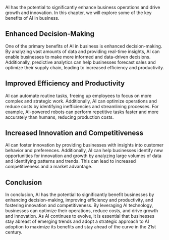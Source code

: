 
AI has the potential to significantly enhance business operations and drive growth and innovation. In this chapter, we will explore some of the key benefits of AI in business.

Enhanced Decision-Making
------------------------

One of the primary benefits of AI in business is enhanced decision-making. By analyzing vast amounts of data and providing real-time insights, AI can enable businesses to make more informed and data-driven decisions. Additionally, predictive analytics can help businesses forecast sales and optimize their supply chain, leading to increased efficiency and productivity.

Improved Efficiency and Productivity
------------------------------------

AI can automate routine tasks, freeing up employees to focus on more complex and strategic work. Additionally, AI can optimize operations and reduce costs by identifying inefficiencies and streamlining processes. For example, AI-powered robots can perform repetitive tasks faster and more accurately than humans, reducing production costs.

Increased Innovation and Competitiveness
----------------------------------------

AI can foster innovation by providing businesses with insights into customer behavior and preferences. Additionally, AI can help businesses identify new opportunities for innovation and growth by analyzing large volumes of data and identifying patterns and trends. This can lead to increased competitiveness and a market advantage.

Conclusion
----------

In conclusion, AI has the potential to significantly benefit businesses by enhancing decision-making, improving efficiency and productivity, and fostering innovation and competitiveness. By leveraging AI technology, businesses can optimize their operations, reduce costs, and drive growth and innovation. As AI continues to evolve, it is essential that businesses stay abreast of emerging trends and adopt a strategic approach to AI adoption to maximize its benefits and stay ahead of the curve in the 21st century.
